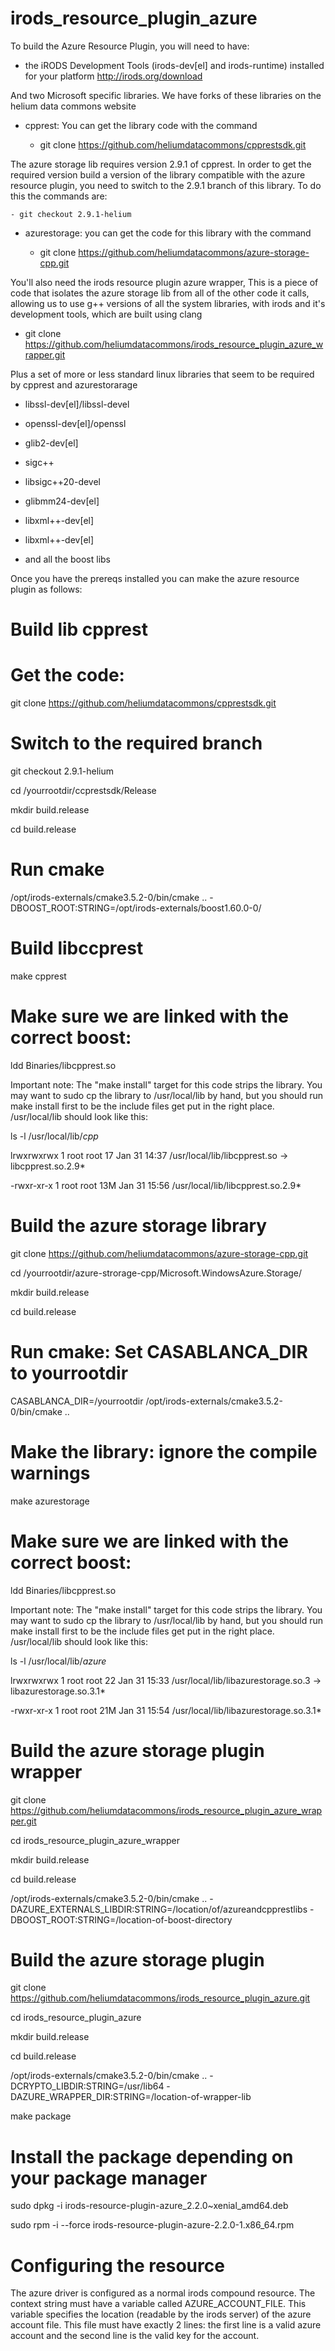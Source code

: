 # irods_resource_plugin_azure
To build the Azure Resource Plugin, you will need to have:

 - the iRODS Development Tools (irods-dev[el] and irods-runtime) installed for your platform
     http://irods.org/download

And two Microsoft specific libraries. We have forks of these libraries on the helium data commons website

 - cpprest: You can get the library code with the command 

	- git clone https://github.com/heliumdatacommons/cpprestsdk.git

The azure storage lib requires version 2.9.1 of cpprest.  In order to get the required version build a version of the library compatible with the azure resource plugin, you need to switch to the 2.9.1 branch of this library.  To do this the commands are:

	- git checkout 2.9.1-helium

 - azurestorage: you can get the code for this library with the command
	
	-  git clone https://github.com/heliumdatacommons/azure-storage-cpp.git

You'll also need the irods resource plugin azure wrapper,  This is a piece of code that isolates the
azure storage lib from all of the other code it calls, allowing us to use g++ versions of all the
system libraries, with irods and it's development tools, which are built using clang

   - git clone https://github.com/heliumdatacommons/irods_resource_plugin_azure_wrapper.git

Plus a set of more or less standard linux libraries that seem to be required by cpprest and azurestorarage

 - libssl-dev[el]/libssl-devel

 - openssl-dev[el]/openssl

 - glib2-dev[el]

 - sigc++

 - libsigc++20-devel

 - glibmm24-dev[el]

 - libxml++-dev[el]

 - libxml++-dev[el]

 - and all the boost libs

Once you have the prereqs installed you can make the azure resource plugin as follows:

# Build lib cpprest
# Get the code:
git clone https://github.com/heliumdatacommons/cpprestsdk.git

# Switch to the required branch
git checkout 2.9.1-helium

cd /yourrootdir/ccprestsdk/Release

mkdir build.release

cd build.release

# Run cmake
/opt/irods-externals/cmake3.5.2-0/bin/cmake .. -DBOOST_ROOT:STRING=/opt/irods-externals/boost1.60.0-0/

# Build libccprest
make cpprest

# Make sure we are linked with the correct boost:
ldd Binaries/libcpprest.so

Important note: The "make install" target for this code strips the library. You may want to sudo cp the library to /usr/local/lib by hand, but you should run make install first to be the include files get put in the right place. /usr/local/lib should look like this:

ls -l /usr/local/lib/*cpp*

lrwxrwxrwx 1 root root  17 Jan 31 14:37 /usr/local/lib/libcpprest.so -> libcpprest.so.2.9*

-rwxr-xr-x 1 root root 13M Jan 31 15:56 /usr/local/lib/libcpprest.so.2.9*

# Build the azure storage library
git clone https://github.com/heliumdatacommons/azure-storage-cpp.git

cd /yourrootdir/azure-strorage-cpp/Microsoft.WindowsAzure.Storage/

mkdir build.release

cd build.release

# Run cmake:  Set CASABLANCA_DIR to yourrootdir
CASABLANCA_DIR=/yourrootdir /opt/irods-externals/cmake3.5.2-0/bin/cmake .. 

# Make the library: ignore the compile warnings
make azurestorage

# Make sure we are linked with the correct boost:
ldd Binaries/libcpprest.so

Important note: The "make install" target for this code strips the library. You may want to sudo cp the library to /usr/local/lib by hand, but you should run make install first to be the include files get put in the right place. /usr/local/lib should look like this:

ls -l /usr/local/lib/*azure*

lrwxrwxrwx 1 root root  22 Jan 31 15:33 /usr/local/lib/libazurestorage.so.3 -> libazurestorage.so.3.1*

-rwxr-xr-x 1 root root 21M Jan 31 15:54 /usr/local/lib/libazurestorage.so.3.1*

# Build the azure storage plugin wrapper
git clone https://github.com/heliumdatacommons/irods_resource_plugin_azure_wrapper.git

cd irods_resource_plugin_azure_wrapper

mkdir build.release

cd build.release

/opt/irods-externals/cmake3.5.2-0/bin/cmake .. -DAZURE_EXTERNALS_LIBDIR:STRING=/location/of/azureandcpprestlibs -DBOOST_ROOT:STRING=/location-of-boost-directory

# Build the azure storage plugin
git clone https://github.com/heliumdatacommons/irods_resource_plugin_azure.git

cd irods_resource_plugin_azure

mkdir build.release

cd build.release

/opt/irods-externals/cmake3.5.2-0/bin/cmake .. -DCRYPTO_LIBDIR:STRING=/usr/lib64 -DAZURE_WRAPPER_DIR:STRING=/location-of-wrapper-lib

make package

# Install the package depending on your package manager
sudo dpkg -i irods-resource-plugin-azure_2.2.0~xenial_amd64.deb

sudo rpm -i --force irods-resource-plugin-azure-2.2.0-1.x86_64.rpm

# Configuring the resource
The azure driver is configured as a normal irods compound resource. The context string must have a variable called AZURE_ACCOUNT_FILE.  This variable specifies the location (readable by the irods server) of the azure account file. This file must have exactly 2 lines: the first line is a valid azure account and the second line is the valid key for the account.
